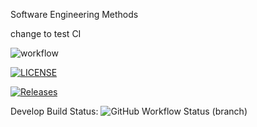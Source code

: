 Software Engineering Methods

change to test CI

![workflow](https://github.com/ellie2009/sem/actions/workflows/main.yml/badge.svg)

[![LICENSE](https://img.shields.io/github/license/ellie2009/sem.svg?style=flat-square)](https://github.com/ellie2009/sem/blob/master/LICENSE)

[![Releases](https://img.shields.io/github/release/ellie2009/sem/all.svg?style=flat-square)](https://github.com/ellie2009/sem/releases)

Develop Build Status: ![GitHub Workflow Status (branch)](https://img.shields.io/github/workflow/status/ellie2009/sem/A%20workflow%20for%20my%20Hello%20World%20App/develop?style=flat-square)